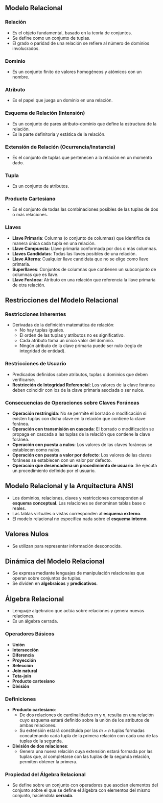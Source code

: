## Modelo Relacional

### Relación
- Es el objeto fundamental, basado en la teoría de conjuntos.
- Se define como un conjunto de tuplas.
- El grado o paridad de una relación se refiere al número de dominios involucrados.

### Dominio
- Es un conjunto finito de valores homogéneos y atómicos con un nombre.

### Atributo
- Es el papel que juega un dominio en una relación.

### Esquema de Relación (Intensión)
- Es un conjunto de pares atributo-dominio que define la estructura de la relación.
- Es la parte definitoria y estática de la relación.

### Extensión de Relación (Ocurrencia/Instancia)
- Es el conjunto de tuplas que pertenecen a la relación en un momento dado.

### Tupla
- Es un conjunto de atributos.

### Producto Cartesiano
- Es el conjunto de todas las combinaciones posibles de las tuplas de dos o más relaciones.

### Llaves
- **Llave Primaria**: Columna (o conjunto de columnas) que identifica de manera única cada tupla en una relación.
- **Llave Compuesta**: Llave primaria conformada por dos o más columnas.
- **Llaves Candidatas**: Todas las llaves posibles de una relación.
- **Llave Alterna**: Cualquier llave candidata que no se elige como llave primaria.
- **Superllaves**: Conjuntos de columnas que contienen un subconjunto de columnas que es llave.
- **Llave Foránea**: Atributo en una relación que referencia la llave primaria de otra relación.

## Restricciones del Modelo Relacional

### Restricciones Inherentes
- Derivadas de la definición matemática de relación:
  - No hay tuplas iguales.
  - El orden de las tuplas y atributos no es significativo.
  - Cada atributo toma un único valor del dominio.
  - Ningún atributo de la clave primaria puede ser nulo (regla de integridad de entidad).

### Restricciones de Usuario
- Predicados definidos sobre atributos, tuplas o dominios que deben verificarse.
- **Restricción de Integridad Referencial**: Los valores de la clave foránea deben coincidir con los de la clave primaria asociada o ser nulos.

### Consecuencias de Operaciones sobre Claves Foráneas
- **Operación restringida**: No se permite el borrado o modificación si existen tuplas con dicha clave en la relación que contiene la clave foránea.
- **Operación con transmisión en cascada**: El borrado o modificación se propaga en cascada a las tuplas de la relación que contiene la clave foránea.
- **Operación con puesta a nulos**: Los valores de las claves foráneas se establecen como nulos.
- **Operación con puesta a valor por defecto**: Los valores de las claves foráneas se establecen con un valor por defecto.
- **Operación que desencadena un procedimiento de usuario**: Se ejecuta un procedimiento definido por el usuario.

## Modelo Relacional y la Arquitectura ANSI
- Los dominios, relaciones, claves y restricciones corresponden al **esquema conceptual**. Las relaciones se denominan tablas base o reales.
- Las tablas virtuales o vistas corresponden al **esquema externo**.
- El modelo relacional no especifica nada sobre el **esquema interno**.

## Valores Nulos
- Se utilizan para representar información desconocida.

## Dinámica del Modelo Relacional
- Se expresa mediante lenguajes de manipulación relacionales que operan sobre conjuntos de tuplas.
- Se dividen en **algebraicos** y **predicativos**.

## Álgebra Relacional
- Lenguaje algebraico que actúa sobre relaciones y genera nuevas relaciones.
- Es un álgebra cerrada.

### Operadores Básicos
- **Unión**
- **Intersección**
- **Diferencia**
- **Proyección**
- **Selección**
- **Join natural**
- **Teta-join**
- **Producto cartesiano**
- **División**

### Definiciones
- **Producto cartesiano**: 
  - De dos relaciones de cardinalidades *m* y *n*, resulta en una relación cuyo esquema estará definido sobre la unión de los atributos de ambas relaciones.
  - Su extensión estará constituida por las *m × n* tuplas formadas concatenando cada tupla de la primera relación con cada una de las tuplas de la segunda.
- **División de dos relaciones**:
  - Genera una nueva relación cuya extensión estará formada por las tuplas que, al completarse con las tuplas de la segunda relación, permiten obtener la primera.

### Propiedad del Álgebra Relacional
- Se define sobre un conjunto con operadores que asocian elementos del conjunto sobre el que se define el álgebra con elementos del mismo conjunto, haciéndola **cerrada**.
